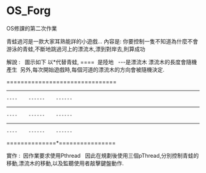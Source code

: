 # OS_Forg
OS修課的第二次作業

青蛙過河是一款大家耳熟能詳的小遊戲...
內容是: 你要控制一隻不知道為什麼不會游泳的青蛙,不斷地跳過河上的漂流木,漂到對岸去,則算成功


 解說 :   圖示如下
以*代替青蛙, ====  是陸地    ---是漂流木
漂流木的長度會隨機產生  另外,每次開始遊戲時,每個河道的漂流木的方向會被隨機決定.      

===============================

---     ------    ------

    ----    ------    ------

---     ------    ------

    ----    ------    ------

---     ------    ------

    ----    ------    ------

==============*================

實作 :  因作業要求使用Pthread   
因此在規劃後使用三個pThread,分別控制青蛙的移動,漂流木的移動,以及監聽使用者敲擊鍵盤動作.

